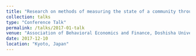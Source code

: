 ```yaml
---
title: "Research on methods of measuring the state of a community through questionnaire surveys"
collection: talks
type: "Conference Talk"
permalink: /talks/2017-01-talk
venue: "Association of Behavioral Economics and Finance, Doshisha University"
date: 2017-12-10
location: "Kyoto, Japan"
---
```


